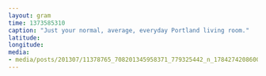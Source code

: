 ```yaml
---
layout: gram
time: 1373585310
caption: "Just your normal, average, everyday Portland living room."
latitude: 
longitude: 
media:
- media/posts/201307/11378765_708201345958371_779325442_n_17842742086000351.jpg
---
```

